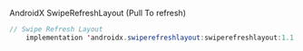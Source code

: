 AndroidX SwipeRefreshLayout (Pull To refresh)

```java
// Swipe Refresh Layout
    implementation 'androidx.swiperefreshlayout:swiperefreshlayout:1.1.0'
```
